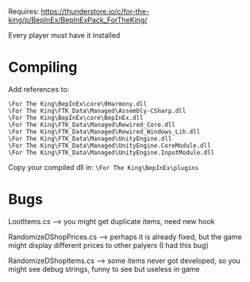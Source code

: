 Requires: https://thunderstore.io/c/for-the-king/p/BepInEx/BepInExPack_ForTheKing/

Every player must have it installed

# Compiling

Add references to:
```
\For The King\BepInEx\core\0Harmony.dll
\For The King\FTK_Data\Managed\Assembly-CSharp.dll
\For The King\BepInEx\core\BepInEx.dll
\For The King\FTK_Data\Managed\Rewired_Core.dll
\For The King\FTK_Data\Managed\Rewired_Windows_Lib.dll
\For The King\FTK_Data\Managed\UnityEngine.dll
\For The King\FTK_Data\Managed\UnityEngine.CoreModule.dll
\For The King\FTK_Data\Managed\UnityEngine.InputModule.dll
```

Copy your compiled dll in:
``\For The King\BepInEx\plugins``


# Bugs

LootItems.cs --> you might get duplicate items, need new hook

RandomizeDShopPrices.cs --> perhaps it is already fixed, but the game might display different prices to other palyers (I had this bug)

RandomizeDShopItems.cs --> some items never got developed, so you might see debug strings, funny to see but useless in game
